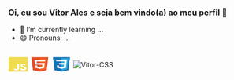 ### Oi, eu sou Vitor Ales e seja bem vindo(a) ao meu perfil 👋

- 🌱 I’m currently learning ...
- 😄 Pronouns: ...

<div style="display: inline_block"><br>
  <img align="center" alt="Vitor-Js" height="30" width="40" src="https://raw.githubusercontent.com/devicons/devicon/master/icons/javascript/javascript-plain.svg">
  <img align="center" alt="Vitor-HTML" height="30" width="40" src="https://raw.githubusercontent.com/devicons/devicon/master/icons/html5/html5-original.svg">
  <img align="center" alt="Vitor-CSS" height="30" width="40" src="https://raw.githubusercontent.com/devicons/devicon/master/icons/css3/css3-original.svg">
  <img align="center" alt="Vitor-CSS" height="30" width="40" <link rel="stylesheet" href="https://cdn.jsdelivr.net/gh/devicons/devicon@v2.15.1/devicon.min.css">
          
           
</div>

